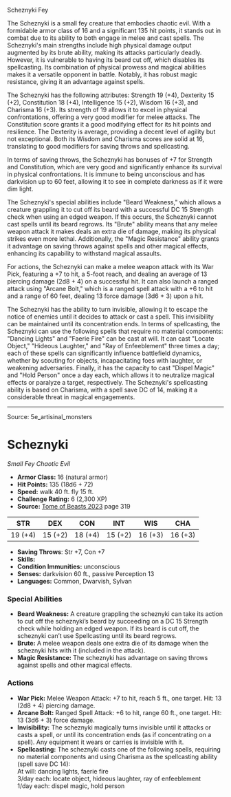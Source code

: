 <MonsterName/>Scheznyki</MonsterName>
<CreatureType/>Fey</CreatureType>

<summary>The Scheznyki is a small fey creature that embodies chaotic evil. With a formidable armor class of 16 and a significant 135 hit points, it stands out in combat due to its ability to both engage in melee and cast spells. The Scheznyki's main strengths include high physical damage output augmented by its brute ability, making its attacks particularly deadly. However, it is vulnerable to having its beard cut off, which disables its spellcasting. Its combination of physical prowess and magical abilities makes it a versatile opponent in battle. Notably, it has robust magic resistance, giving it an advantage against spells. </summary>

<detail>

The Scheznyki has the following attributes: Strength 19 (+4), Dexterity 15 (+2), Constitution 18 (+4), Intelligence 15 (+2), Wisdom 16 (+3), and Charisma 16 (+3). Its strength of 19 allows it to excel in physical confrontations, offering a very good modifier for melee attacks. The Constitution score grants it a good modifying effect for its hit points and resilience. The Dexterity is average, providing a decent level of agility but not exceptional. Both its Wisdom and Charisma scores are solid at 16, translating to good modifiers for saving throws and spellcasting. 

In terms of saving throws, the Scheznyki has bonuses of +7 for Strength and Constitution, which are very good and significantly enhance its survival in physical confrontations. It is immune to being unconscious and has darkvision up to 60 feet, allowing it to see in complete darkness as if it were dim light.

The Scheznyki's special abilities include "Beard Weakness," which allows a creature grappling it to cut off its beard with a successful DC 15 Strength check when using an edged weapon. If this occurs, the Scheznyki cannot cast spells until its beard regrows. Its "Brute" ability means that any melee weapon attack it makes deals an extra die of damage, making its physical strikes even more lethal. Additionally, the "Magic Resistance" ability grants it advantage on saving throws against spells and other magical effects, enhancing its capability to withstand magical assaults. 

For actions, the Scheznyki can make a melee weapon attack with its War Pick, featuring a +7 to hit, a 5-foot reach, and dealing an average of 13 piercing damage (2d8 + 4) on a successful hit. It can also launch a ranged attack using "Arcane Bolt," which is a ranged spell attack with a +6 to hit and a range of 60 feet, dealing 13 force damage (3d6 + 3) upon a hit.

The Scheznyki has the ability to turn invisible, allowing it to escape the notice of enemies until it decides to attack or cast a spell. This invisibility can be maintained until its concentration ends. In terms of spellcasting, the Scheznyki can use the following spells that require no material components: "Dancing Lights" and "Faerie Fire" can be cast at will. It can cast "Locate Object," "Hideous Laughter," and "Ray of Enfeeblement" three times a day; each of these spells can significantly influence battlefield dynamics, whether by scouting for objects, incapacitating foes with laughter, or weakening adversaries. Finally, it has the capacity to cast "Dispel Magic" and "Hold Person" once a day each, which allows it to neutralize magical effects or paralyze a target, respectively. The Scheznyki's spellcasting ability is based on Charisma, with a spell save DC of 14, making it a considerable threat in magical engagements.</detail>



---

Source: 5e_artisinal_monsters

# Scheznyki

*Small* *Fey* *Chaotic Evil*

- **Armor Class:** 16 (natural armor)
- **Hit Points:** 135 (18d6 + 72)
- **Speed:** walk 40 ft. fly 15 ft.
- **Challenge Rating:** 6 (2,300 XP)
- **Source:** [Tome of Beasts 2023](https://koboldpress.com/kpstore/product/tome-of-beasts-1-2023-edition/) page 319

| STR | DEX | CON | INT | WIS | CHA |
| --- | --- | --- | --- | --- | --- |
| 19 (+4) | 15 (+2) | 18 (+4) | 15 (+2) | 16 (+3) | 16 (+3) |

- **Saving Throws**: Str +7, Con +7
- **Skills:** 
- **Condition Immunities:** unconscious
- **Senses:** darkvision 60 ft., passive Perception 13
- **Languages:** Common, Dwarvish, Sylvan

### Special Abilities

- **Beard Weakness:** A creature grappling the scheznyki can take its action to cut off the scheznyki’s beard by succeeding on a DC 15 Strength check while holding an edged weapon. If its beard is cut off, the scheznyki can’t use Spellcasting until its beard regrows.
- **Brute:** A melee weapon deals one extra die of its damage when the scheznyki hits with it (included in the attack).
- **Magic Resistance:** The scheznyki has advantage on saving throws against spells and other magical effects.

### Actions

- **War Pick:** Melee Weapon Attack: +7 to hit, reach 5 ft., one target. Hit: 13 (2d8 + 4) piercing damage.
- **Arcane Bolt:** Ranged Spell Attack: +6 to hit, range 60 ft., one target. Hit: 13 (3d6 + 3) force damage.
- **Invisibility:** The scheznyki magically turns invisible until it attacks or casts a spell, or until its concentration ends (as if concentrating on a spell). Any equipment it wears or carries is invisible with it.
- **Spellcasting:** The scheznyki casts one of the following spells, requiring no material components and using Charisma as the spellcasting ability (spell save DC 14):<br>At will: dancing lights, faerie fire<br>3/day each: locate object, hideous laughter, ray of enfeeblement<br>1/day each: dispel magic, hold person


